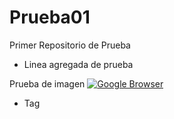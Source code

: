 Prueba01
========

Primer Repositorio de Prueba
- Linea agregada de prueba

Prueba de imagen
[![Google Browser](http://upload.wikimedia.org/wikipedia/commons/4/4a/Logo_2013_Google.png)](http://www.google.com)

- Tag
